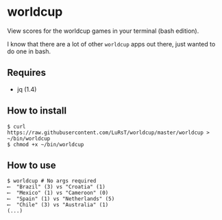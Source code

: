 worldcup
========

View scores for the worldcup games in your terminal (bash edition).

I know that there are a lot of other `worldcup` apps out there, just wanted to
do one in bash.

## Requires

* jq (1.4)

## How to install

    $ curl https://raw.githubusercontent.com/LuRsT/worldcup/master/worldcup > ~/bin/worldcup
    $ chmod +x ~/bin/worldcup

## How to use

    $ worldcup # No args required
    ⟵  "Brazil" (3) vs "Croatia" (1)
    ⟵  "Mexico" (1) vs "Cameroon" (0)
    ⟵  "Spain" (1) vs "Netherlands" (5)
    ⟵  "Chile" (3) vs "Australia" (1)
    (...)

